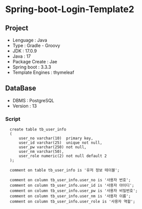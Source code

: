 # Spring-boot-Login-Template2

## Project

* Lenguage : Java
* Type : Gradle - Groovy
* JDK : 17.0.9
* Java : 17
* Package Create : Jae
* Spring boot : 3.3.3
* Template Engines : thymeleaf

## DataBase

* DBMS : PostgreSQL
* Version : 13

### Script

```
  create table tb_user_info
  (
      user_no varchar(10)  primary key,
      user_id varchar(25)  unique not null,
      user_pw varchar(250) not null,
      user_nm varchar(50),
      user_role numeric(2) not null default 2
  );
  
  comment on table tb_user_info is '유저 정보 테이블';
  
  comment on column tb_user_info.user_no is '사용자 번호';
  comment on column tb_user_info.user_id is '사용자 아이디';
  comment on column tb_user_info.user_pw is '사용자 비밀번호';
  comment on column tb_user_info.user_nm is '사용자 이름';
  comment on column tb_user_info.user_role is '사용자 역할';
```
